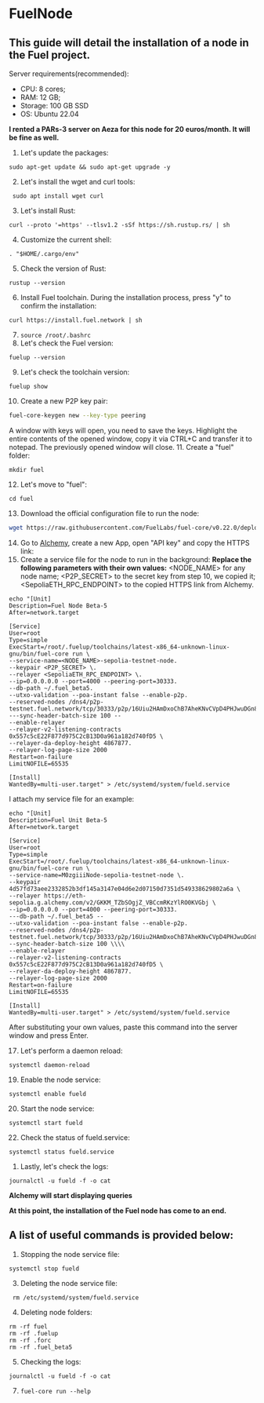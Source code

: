 # FuelNode

## This guide will detail the installation of a node in the Fuel project.

Server requirements(recommended):

- CPU: 8 cores;
- RAM: 12 GB;
- Storage: 100 GB SSD
- OS: Ubuntu 22.04

**I rented a PARs-3 server on Aeza for this node for 20 euros/month. It will be fine as well.**
1. Let's update the packages:

  ```
  sudo apt-get update && sudo apt-get upgrade -y
  ```

2. Let's install the wget and curl tools:

  ```
   sudo apt install wget curl
  ```


3. Let's install Rust:

  ```
  curl --proto '=https' --tlsv1.2 -sSf https://sh.rustup.rs/ | sh
  ```


4. Customize the current shell:

  ```
  . "$HOME/.cargo/env"
  ```

5. Check the version of Rust:

  ```
  rustup --version
  ```

6. Install Fuel toolchain. During the installation process, press "y" to confirm the installation:

  ```
  curl https://install.fuel.network | sh
  ```

7. ``source /root/.bashrc``
8. Let's check the Fuel version:
  ```
  fuelup --version
  ```
9. Let's check the toolchain version:

  ```
  fuelup show
  ```


10. Create a new P2P key pair:

  ```bash
  fuel-core-keygen new --key-type peering
  ```

A window with keys will open, you need to save the keys. Highlight the entire contents of the opened window, copy it via CTRL+C and transfer it to notepad. The previously opened window will close.
11. Create a "fuel" folder:

  ```
  mkdir fuel
  ```

12. Let's move to "fuel":

  ```
  cd fuel
  ```

13. Download the official configuration file to run the node:

  ```bash
  wget https://raw.githubusercontent.com/FuelLabs/fuel-core/v0.22.0/deployment/scripts/chainspec/beta_chainspec.json
  ```
14. Go to [Alchemy](https://alchemy.com/?r=TM5MTAyNzUxNDcyM), create a new App, open "API key" and copy the HTTPS link:
15. Create a service file for the node to run in the background:
**Replace the following parameters with their own values:**
<NODE_NAME> for any node name;
<P2P_SECRET> to the secret key from step 10, we copied it;
<SepoliaETH_RPC_ENDPOINT> to the copied HTTPS link from Alchemy.

```
echo "[Unit]
Description=Fuel Node Beta-5
After=network.target

[Service]
User=root
Type=simple
ExecStart=/root/.fuelup/toolchains/latest-x86_64-unknown-linux-gnu/bin/fuel-core run \
--service-name=<NODE_NAME>-sepolia-testnet-node.
--keypair <P2P_SECRET> \.
--relayer <SepoliaETH_RPC_ENDPOINT> \.
--ip=0.0.0.0.0 --port=4000 --peering-port=30333.
--db-path ~/.fuel_beta5.
--utxo-validation --poa-instant false --enable-p2p.
--reserved-nodes /dns4/p2p-testnet.fuel.network/tcp/30333/p2p/16Uiu2HAmDxoChB7AheKNvCVpD4PHJwuDGn8rifMBEHmEynGHvHrf\
---sync-header-batch-size 100 --
--enable-relayer
--relayer-v2-listening-contracts 0x557c5cE22F877d975C2cB13D0a961a182d740fD5 \
--relayer-da-deploy-height 4867877.
--relayer-log-page-size 2000
Restart=on-failure
LimitNOFILE=65535

[Install]
WantedBy=multi-user.target" > /etc/systemd/system/fueld.service
```

I attach my service file for an example:
```
echo "[Unit]
Description=Fuel Unit Beta-5
After=network.target

[Service]
User=root
Type=simple
ExecStart=/root/.fuelup/toolchains/latest-x86_64-unknown-linux-gnu/bin/fuel-core run \
--service-name=M0zgiiiNode-sepolia-testnet-node \.
--keypair 4d57fd73aee2332852b3df145a3147e04d6e2d07150d7351d549338629802a6a \
--relayer https://eth-sepolia.g.alchemy.com/v2/GKKM_TZbSOgjZ_VBCcmRKzYlRO0KVGbj \
--ip=0.0.0.0.0 --port=4000 --peering-port=30333.
---db-path ~/.fuel_beta5 --
--utxo-validation --poa-instant false --enable-p2p.
--reserved-nodes /dns4/p2p-testnet.fuel.network/tcp/30333/p2p/16Uiu2HAmDxoChB7AheKNvCVpD4PHJwuDGn8rifMBEHmEynGHvHrf\
--sync-header-batch-size 100 \\\\
--enable-relayer
--relayer-v2-listening-contracts 0x557c5cE22F877d975C2cB13D0a961a182d740fD5 \
--relayer-da-deploy-height 4867877.
--relayer-log-page-size 2000
Restart=on-failure
LimitNOFILE=65535

[Install]
WantedBy=multi-user.target" > /etc/systemd/system/fueld.service
```
After substituting your own values, paste this command into the server window and press Enter.

17. Let's perform a daemon reload:
    
  ```
  systemctl daemon-reload
  ```

19. Enable the node service:
  ```
  systemctl enable fueld
  ```
20. Start the node service:

  ```
  systemctl start fueld
  ```
22. Check the status of fueld.service:
  ```    
  systemctl status fueld.service
  ```
1. Lastly, let's check the logs:

  ```
  journalctl -u fueld -f -o cat
  ```

**Alchemy will start displaying queries**

**At this point, the installation of the Fuel node has come to an end.**

## A list of useful commands is provided below:
1. Stopping the node service file:

  ```
systemctl stop fueld
  ```

3. Deleting the node service file:
   
  ```
   rm /etc/systemd/system/fueld.service
  ```

4. Deleting node folders:

   
  ```
  rm -rf fuel 
  rm -rf .fuelup 
  rm -rf .forc 
  rm -rf .fuel_beta5
  ```

5. Checking the logs:

  ```
  journalctl -u fueld -f -o cat
  ```

7. ```fuel-core run --help```



